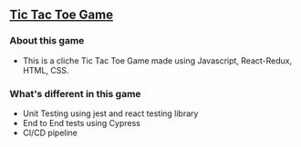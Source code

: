 ## [Tic Tac Toe Game](https://divvya007.github.io/tic-tac-toe-react/)

### About this game

* This is a cliche Tic Tac Toe Game made using Javascript, React-Redux, HTML, CSS.

### What's different in this game

* Unit Testing using jest and react testing library
* End to End tests using Cypress
* CI/CD pipeline 

